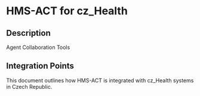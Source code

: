 # HMS-ACT for cz_Health

## Description

Agent Collaboration Tools

## Integration Points

This document outlines how HMS-ACT is integrated with cz_Health systems in Czech Republic.
